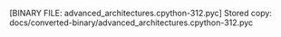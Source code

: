 [BINARY FILE: advanced_architectures.cpython-312.pyc]
Stored copy: docs/converted-binary/advanced_architectures.cpython-312.pyc
